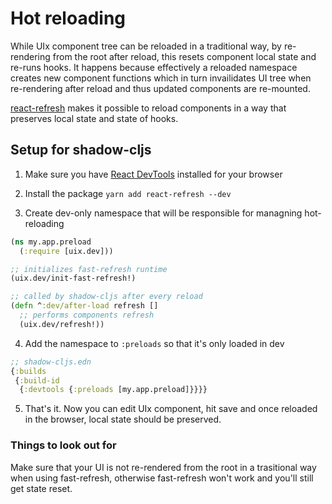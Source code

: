 # Hot reloading

While UIx component tree can be reloaded in a traditional way, by re-rendering from the root after reload, this resets component local state and re-runs hooks. It happens because effectively a reloaded namespace creates new component functions which in turn invailidates UI tree when re-rendering after reload and thus updated components are re-mounted.

[react-refresh](https://www.npmjs.com/package/react-refresh) makes it possible to reload components in a way that preserves local state and state of hooks.

## Setup for shadow-cljs

1. Make sure you have [React DevTools](https://chrome.google.com/webstore/detail/react-developer-tools/fmkadmapgofadopljbjfkapdkoienihi) installed for your browser

2. Install the package `yarn add react-refresh --dev`

3. Create dev-only namespace that will be responsible for managning hot-reloading

```clojure
(ns my.app.preload
  (:require [uix.dev]))

;; initializes fast-refresh runtime
(uix.dev/init-fast-refresh!)

;; called by shadow-cljs after every reload
(defn ^:dev/after-load refresh []
  ;; performs components refresh
  (uix.dev/refresh!))
```

4. Add the namespace to `:preloads` so that it's only loaded in dev

```clojure
;; shadow-cljs.edn
{:builds
 {:build-id
  {:devtools {:preloads [my.app.preload]}}}}
```

5. That's it. Now you can edit UIx component, hit save and once reloaded in the browser, local state should be preserved.

### Things to look out for

Make sure that your UI is not re-rendered from the root in a trasitional way when using fast-refresh, otherwise fast-refresh won't work and you'll still get state reset.
